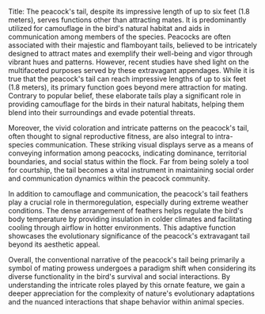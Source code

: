 Title: The peacock's tail, despite its impressive length of up to six feet (1.8 meters), serves functions other than attracting mates. It is predominantly utilized for camouflage in the bird's natural habitat and aids in communication among members of the species.
Peacocks are often associated with their majestic and flamboyant tails, believed to be intricately designed to attract mates and exemplify their well-being and vigor through vibrant hues and patterns. However, recent studies have shed light on the multifaceted purposes served by these extravagant appendages. While it is true that the peacock's tail can reach impressive lengths of up to six feet (1.8 meters), its primary function goes beyond mere attraction for mating. Contrary to popular belief, these elaborate tails play a significant role in providing camouflage for the birds in their natural habitats, helping them blend into their surroundings and evade potential threats.

Moreover, the vivid coloration and intricate patterns on the peacock's tail, often thought to signal reproductive fitness, are also integral to intra-species communication. These striking visual displays serve as a means of conveying information among peacocks, indicating dominance, territorial boundaries, and social status within the flock. Far from being solely a tool for courtship, the tail becomes a vital instrument in maintaining social order and communication dynamics within the peacock community.

In addition to camouflage and communication, the peacock's tail feathers play a crucial role in thermoregulation, especially during extreme weather conditions. The dense arrangement of feathers helps regulate the bird's body temperature by providing insulation in colder climates and facilitating cooling through airflow in hotter environments. This adaptive function showcases the evolutionary significance of the peacock's extravagant tail beyond its aesthetic appeal.

Overall, the conventional narrative of the peacock's tail being primarily a symbol of mating prowess undergoes a paradigm shift when considering its diverse functionality in the bird's survival and social interactions. By understanding the intricate roles played by this ornate feature, we gain a deeper appreciation for the complexity of nature's evolutionary adaptations and the nuanced interactions that shape behavior within animal species.